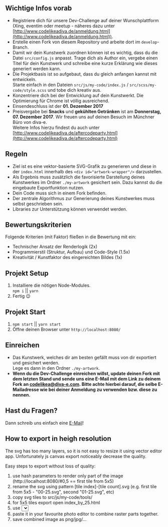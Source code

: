 ## Wichtige Infos vorab
+ Registriere dich für unsere Dev-Challenge auf deiner Wunschplattform (Xing, eventim oder meetup - näheres dazu unter [http://www.codelikeadiva.de/anmeldung.html](http://www.codelikeadiva.de/anmeldung.html)).
+ Erstelle einen Fork von diesem Repository und arbeite dort im ```develop```-Branch.
+ Damit wir dein Kunstwerk zuordnen können ist es wichtig, dass du die Datei ```src/config.js``` anpasst. Trage dich als Author ein, vergebe einen Titel für dein Kunstwerk und schreibe eine kurze Erklärung wie dieses generiert werden kann.
+ Die Projektbasis ist so aufgebaut, dass du gleich anfangen kannst mit entwickeln.  
Starte einfach in den Dateien ```src/js/my-code/index.js``` / ```src/scss/my-code/style.scss``` und tobe dich kreativ aus.
+ Konzentriere dich bei der Entwicklung auf dein Kunstwerkt. Die Optimierung für Chrome ist völlig ausreichend.
+ Einsendeschluss ist der **01. Dezember 2017**
+ Preisvergabe bei **Snacks** und **gekühlten Getränken** ist am **Donnerstag, 07. Dezember 2017**. Wir freuen uns auf deinen Besuch im Münchner Büro von diva-e.  
Weitere Infos hierzu findest du auch unter [http://www.codelikeadiva.de/aftercodeparty.html](http://www.codelikeadiva.de/aftercodeparty.html)

## Regeln
+ Ziel ist es eine vektor-basierte SVG-Grafik zu generieren und diese in der ```index.html```  innerhalb des ```<div id="artwork-wrapper"/>``` darzustellen.
+ Als Ergebnis muss zusätzlich die favorisierte Darstellung deines Kunstwerkes im Ordner ```./my-artwork``` gesichert sein. Dazu kannst du die eingebaute Exportfunktion nutzen.
+ Dein Code muss sich in einem Fork befinden.
+ Der zentrale Algorithmus zur Generierung deines Kunstwerkes muss selbst geschrieben sein.
+ Libraries zur Unterstützung können verwendet werden.

## Bewertungskriterien
Folgende Kriterien (mit Faktor) fließen in die Bewertung mit ein:
+ Technischer Ansatz der Renderlogik (2x)
+ Programmierstil (Struktur, Aufbau) und Code-Style (1.5x)
+ Kreativität / Kunstfaktor des eingereichten Bildes (1x)

## Projekt Setup
1. Installiere die nötigen Node-Modules.  
```npm i``` || ```yarn``` 
2. Fertig 😉

## Projekt Start
1. ```npm start``` || ```yarn start```
2. Öffne deinen Browser unter ```http://localhost:8080/```

## Einreichen
+ Das Kunstwerk, welches dir am besten gefällt muss von dir exportiert und gesichert werden.  
Lege es dann in den Ordner ```./my-artwork```.
+ **Wenn du die Dev-Challenge einreichen willst, update deinen Fork mit dem letzten Stand und sende uns eine E-Mail mit dem Link zu deinem Fork an [codelikea@diva-e.com](mailto:codelikea@diva-e.com).
Bitte achte hierbei darauf, die selbe E-Mailadresse wie bei deiner Anmeldung zu verwenden bzw. diese zu nennen.**

## Hast du Fragen?
Dann schreib uns einfach eine [E-Mail](mailto:codelikea@diva-e.com)!

## How to export in heigh resolution
The svg has too many layers, so it is not easy to resize it using vector editor app.
Unfortunately js canvas export noticeably decrease the quality.

Easy steps to export without loss of quality:  
1. use hash parameters to render only part of the image (http://localhost:8080/#0,5 == first tile from 5x5)
2. rename the svg using pattern [tile index]-[tile count].svg (e.g. first tile from 5x5 - "00-25.svg", second "01-25.svg", etc)
3. copy svg tiles to src/js/my-code/tools/
4. for 5x5 tiles export open index_by_25.html
5. use <select> to select the tile. Then right-click on the image and "Copy Image"
6. paste it in your favourite photo editor to combine raster parts together.
7. save combined image as png/jpg/...